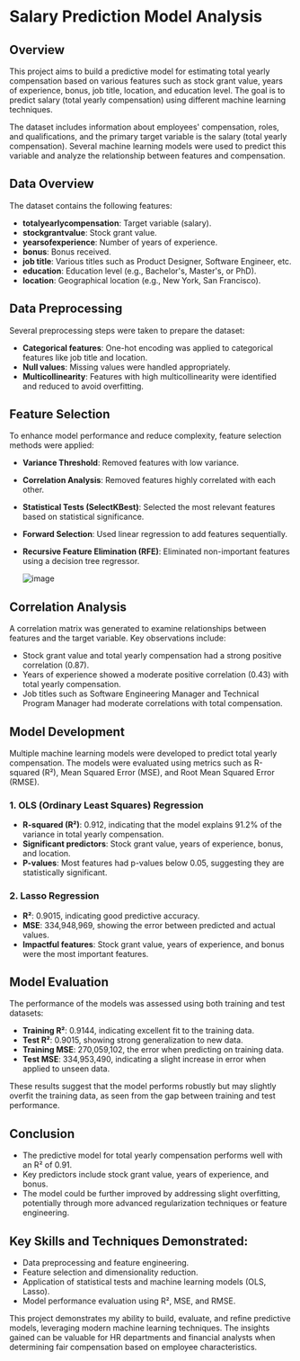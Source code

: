 # Salary Prediction Model Analysis

## Overview
This project aims to build a predictive model for estimating total yearly compensation based on various features such as stock grant value, years of experience, bonus, job title, location, and education level. The goal is to predict salary (total yearly compensation) using different machine learning techniques. 

The dataset includes information about employees' compensation, roles, and qualifications, and the primary target variable is the salary (total yearly compensation). Several machine learning models were used to predict this variable and analyze the relationship between features and compensation.

## Data Overview
The dataset contains the following features:
- **totalyearlycompensation**: Target variable (salary). 
- **stockgrantvalue**: Stock grant value.
- **yearsofexperience**: Number of years of experience.
- **bonus**: Bonus received.
- **job title**: Various titles such as Product Designer, Software Engineer, etc.
- **education**: Education level (e.g., Bachelor's, Master's, or PhD).
- **location**: Geographical location (e.g., New York, San Francisco).

## Data Preprocessing
Several preprocessing steps were taken to prepare the dataset:
- **Categorical features**: One-hot encoding was applied to categorical features like job title and location.
- **Null values**: Missing values were handled appropriately.
- **Multicollinearity**: Features with high multicollinearity were identified and reduced to avoid overfitting.

## Feature Selection
To enhance model performance and reduce complexity, feature selection methods were applied:
- **Variance Threshold**: Removed features with low variance.
- **Correlation Analysis**: Removed features highly correlated with each other.
- **Statistical Tests (SelectKBest)**: Selected the most relevant features based on statistical significance.
- **Forward Selection**: Used linear regression to add features sequentially.
- **Recursive Feature Elimination (RFE)**: Eliminated non-important features using a decision tree regressor.

  ![image](https://github.com/user-attachments/assets/c1ef3d37-99e7-4475-a005-a656ca1cca21)

## Correlation Analysis
A correlation matrix was generated to examine relationships between features and the target variable. Key observations include:
- Stock grant value and total yearly compensation had a strong positive correlation (0.87).
- Years of experience showed a moderate positive correlation (0.43) with total yearly compensation.
- Job titles such as Software Engineering Manager and Technical Program Manager had moderate correlations with total compensation.

## Model Development
Multiple machine learning models were developed to predict total yearly compensation. The models were evaluated using metrics such as R-squared (R²), Mean Squared Error (MSE), and Root Mean Squared Error (RMSE).

### 1. OLS (Ordinary Least Squares) Regression
- **R-squared (R²)**: 0.912, indicating that the model explains 91.2% of the variance in total yearly compensation.
- **Significant predictors**: Stock grant value, years of experience, bonus, and location.
- **P-values**: Most features had p-values below 0.05, suggesting they are statistically significant.

### 2. Lasso Regression
- **R²**: 0.9015, indicating good predictive accuracy.
- **MSE**: 334,948,969, showing the error between predicted and actual values.
- **Impactful features**: Stock grant value, years of experience, and bonus were the most important features.

## Model Evaluation
The performance of the models was assessed using both training and test datasets:
- **Training R²**: 0.9144, indicating excellent fit to the training data.
- **Test R²**: 0.9015, showing strong generalization to new data.
- **Training MSE**: 270,059,102, the error when predicting on training data.
- **Test MSE**: 334,953,490, indicating a slight increase in error when applied to unseen data.

These results suggest that the model performs robustly but may slightly overfit the training data, as seen from the gap between training and test performance.

## Conclusion
- The predictive model for total yearly compensation performs well with an R² of 0.91.
- Key predictors include stock grant value, years of experience, and bonus.
- The model could be further improved by addressing slight overfitting, potentially through more advanced regularization techniques or feature engineering.

## Key Skills and Techniques Demonstrated:
- Data preprocessing and feature engineering.
- Feature selection and dimensionality reduction.
- Application of statistical tests and machine learning models (OLS, Lasso).
- Model performance evaluation using R², MSE, and RMSE.

This project demonstrates my ability to build, evaluate, and refine predictive models, leveraging modern machine learning techniques. The insights gained can be valuable for HR departments and financial analysts when determining fair compensation based on employee characteristics.

